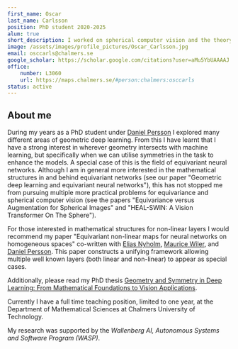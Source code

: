 ```yaml
---
first_name: Oscar
last_name: Carlsson
position: PhD student 2020-2025
alum: true
short_description: I worked on spherical computer vision and the theory of equivariant neural networks. Currently teaching at the Department of Mathematical Sciences
image: /assets/images/profile_pictures/Oscar_Carlsson.jpg
email: osccarls@chalmers.se
google_scholar: https://scholar.google.com/citations?user=aMu5YbUAAAAJ
office:
    number: L3060
    url: https://maps.chalmers.se/#person:chalmers:osccarls
status: active
---
```


## About me
During my years as a PhD student under [Daniel Persson](Daniel_Persson.html) I
explored many different areas of geometric deep learning. From this I have
learnt that I have a strong interest in wherever geometry intersects with
machine learning, but specifically when we can utilise symmetries in the task to
enhance the models. A special case of this is the field of equivariant neural networks. Although I
am in general more interested in the mathematical structures in and behind
equivariant networks (see our paper "Geometric deep learning and equivariant
neural networks"), this has not stopped me from pursuing multiple more practical
problems for equivariance and spherical computer vision (see the papers
"Equivariance versus Augmentation for Spherical Images" and "HEAL-SWIN: A Vision
Transformer On The Sphere"). 

For those interested in mathematical structures for non-linear layers I would recommend
my paper "Equivariant non-linear maps for neural networks on homogeneous spaces" co-written
with [Elias Nyholm](Elias_Nyholm.html), [Maurice Wiler](https://maurice-weiler.gitlab.io/), and 
[Daniel Persson](Daniel_Persson.html). This paper constructs a unifying framework allowing 
multiple well known layers (both linear and non-linear) to appear as special cases.

Additionally, please read my PhD thesis [Geometry and Symmetry in Deep Learning: From Mathematical Foundations to Vision Applications](/_pages/theses.html).

Currently I have a full time teaching position, limited to one year, at the 
Department of Mathematical Sciences at Chalmers University of Technology.

My research was supported by the *Wallenberg AI, Autonomous Systems and Software
Program (WASP)*.

